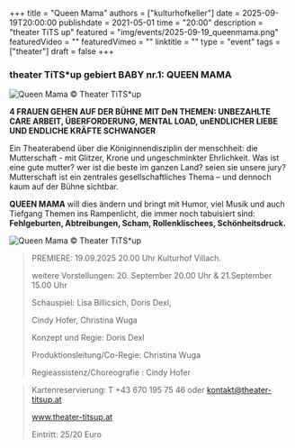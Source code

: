 +++
title = "Queen Mama"
authors = ["kulturhofkeller"]
date = 2025-09-19T20:00:00
publishdate = 2021-05-01
time = "20:00"
description = "theater TiTS up"
featured = "img/events/2025-09-19_queenmama.png"
featuredVideo = ""
featuredVimeo = ""
linktitle = ""
type = "event"
tags = ["theater"]
draft = false
+++


### theater TiTS\*up gebiert BABY nr.1: QUEEN MAMA

![Queen Mama](/img/events/2025-09-19_queenmama1.png)
© Theater TiTS\*up

**4 FRAUEN GEHEN AUF DER BÜHNE MIT DeN THEMEN: UNBEZAHLTE CARE ARBEIT, ÜBERFORDERUNG, MENTAL LOAD, unENDLICHER LIEBE UND ENDLICHE KRÄFTE SCHWANGER**

Ein Theaterabend über die Königinnendisziplin der menschheit: die Mutterschaft - mit Glitzer, Krone und ungeschminkter Ehrlichkeit.
Was ist eine gute mutter? wer ist die beste im ganzen Land? seien sie unsere jury?
Mutterschaft ist ein zentrales gesellschaftliches Thema – und dennoch kaum auf der Bühne sichtbar.

**QUEEN MAMA** will dies ändern und bringt mit Humor, viel Musik und auch Tiefgang Themen ins Rampenlicht, die immer noch tabuisiert sind: **Fehlgeburten, Abtreibungen, Scham, Rollenklischees, Schönheitsdruck.**

![Queen Mama](/img/events/2025-09-19_quennmama2.png)
© Theater TiTS\*up


> PREMIERE: 19.09.2025 20.00 Uhr Kulturhof Villach.
> 
> weitere Vorstellungen: 20. September 20.00 Uhr & 21.September 15.00 Uhr
>
> Schauspiel: Lisa Billicsich, Doris Dexl,
>
> Cindy Hofer, Christina Wuga
>
> Konzept und Regie: Doris Dexl
>
> Produktionsleitung/Co-Regie: Christina Wuga
>
> Regieassistenz/Choreografie : Cindy Hofer

> Kartenreservierung: T +43 670 195 75 46 oder kontakt@theater-titsup.at
>
> www.theater-titsup.at
>
> Eintritt: 25/20 Euro








